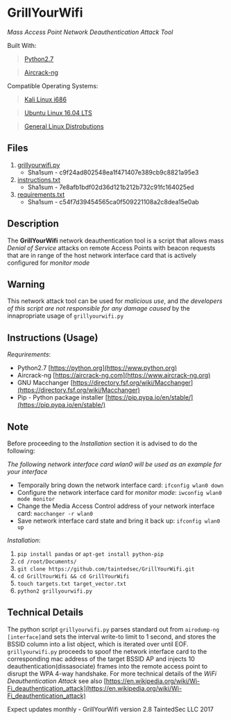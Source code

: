 # GrillYourWifi
*Mass Access Point Network Deauthentication Attack Tool*

Built With:
> [Python2.7](https://www.python.org)

> [Aircrack-ng](https://www.aircrack-ng.org)

Compatible Operating Systems:
> [Kali Linux i686](https://offensive-security.com)

> [Ubuntu Linux 16.04 LTS](https://ubuntu.com)

> [General Linux Distrobutions](https://distrowatch.com/)

## Files 
1. [grillyourwifi.py](https://github.com/taintedsec/GrillYourWifi/blob/master/GrillYourWifi/grillyourwifi.py)      
    - Sha1sum - c9f24ad802548ea1f471407e389cb9c8821a95e3
2. [instructions.txt](https://github.com/taintedsec/GrillYourWifi/blob/master/GrillYourWifi/instructions.txt) 
    - Sha1sum - 7e8afb1bdf02d36d121b212b732c91fc164025ed
3. [requirements.txt](https://github.com/taintedsec/GrillYourWifi/blob/master/GrillYourWifi/requirements.txt)
    - Sha1sum - c54f7d39454565ca0f509221108a2c8dea15e0ab
    
## Description

The **GrillYourWifi** network deauthentication tool is a script that allows mass *Denial of Service* attacks on remote Access Points with beacon requests that are in range of the host network interface card that is actively configured for *monitor mode*

## Warning

This network attack tool can be used for _malicious use_, and *the developers of this script are not responsible for any damage caused* by the innapropriate usage of `grillyourwifi.py` 

## Instructions (Usage)

_Requrirements_:
- Python2.7 [https://python.org](https://www.python.org)
- Aircrack-ng [https://aircrack-ng.com](https://www.aircrack-ng.org)
- GNU Macchanger [https://directory.fsf.org/wiki/Macchanger](https://directory.fsf.org/wiki/Macchanger)
- Pip - Python package installer [https://pip.pypa.io/en/stable/](https://pip.pypa.io/en/stable/)

## Note

Before proceeding to the _Installation_ section it is advised to do the following:

_The following network interface card wlan0 will be used as an example for your interface_
- Temporaily bring down the network interface card: `ifconfig wlan0 down`
- Configure the network interface card for _monitor mode_: `iwconfig wlan0 mode monitor`
- Change the Media Access Control address of your network interface card: `macchanger -r wlan0`
- Save network interface card state and bring it back up: `ifconfig wlan0 up`

*_Installation_*:
1. `pip install pandas` or `apt-get install python-pip`
2. `cd /root/Documents/`
3. `git clone https://github.com/taintedsec/GrillYourWifi.git`
4. `cd GrillYourWifi && cd GrillYourWifi`
5. `touch targets.txt target_vector.txt`
6. `python2 grillyourwifi.py`

## Technical Details

The python script `grillyourwifi.py` parses standard out from `airodump-ng [interface]`and sets the interval write-to limit to 1 second, and stores the BSSID column into a list object, which is iterated over until EOF. `grillyourwifi.py` proceeds to spoof the network interface card to the corresponding mac address of the target BSSID AP and injects 10 deauthentication(dissasociate) frames into the remote access point to disrupt the WPA 4-way handshake. For more technical details of the _WiFi Deauthentication Attack_ see also [https://en.wikipedia.org/wiki/Wi-Fi_deauthentication_attack](https://en.wikipedia.org/wiki/Wi-Fi_deauthentication_attack)

Expect updates monthly - GrillYourWifi version 2.8 TaintedSec LLC 2017
